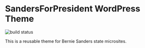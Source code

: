# SandersForPresident WordPress Theme

![build status](https://api.travis-ci.org/SandersForPresident/Wordpress.svg)

This is a reusable theme for Bernie Sanders state microsites.
